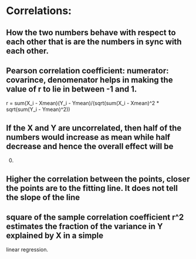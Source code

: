 # Correlations: 
## How the two numbers behave with respect to each other that is are the numbers in sync with each other. 
## Pearson correlation coefficient: numerator: covarince, denomenator helps in making the value of r to lie in between -1 and 1.
r = sum(X_i - Xmean)(Y_i - Ymean)/(sqrt(sum(X_i - Xmean)^2 * sqrt(sum(Y_i - Ymean)^2))
## If the X and Y are uncorrelated, then half of the numbers would increase as mean while half decrease and hence the overall effect will be
0. 
## Higher the correlation between the points, closer the points are to the fitting line. It does not tell the slope of the line
## square of the sample correlation coefficient r^2 estimates the fraction of the variance in Y explained by X in a simple
linear regression. 


